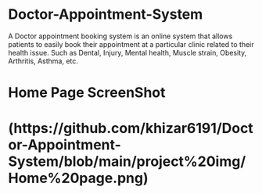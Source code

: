 # Doctor-Appointment-System
A Doctor appointment booking system is an online system that allows   patients to easily book their appointment at a particular clinic   related to their health issue.   Such as Dental, Injury, Mental health, Muscle strain, Obesity,   Arthritis, Asthma, etc.  

<h1>Home Page ScreenShot<h1/>
(https://github.com/khizar6191/Doctor-Appointment-System/blob/main/project%20img/Home%20page.png)
